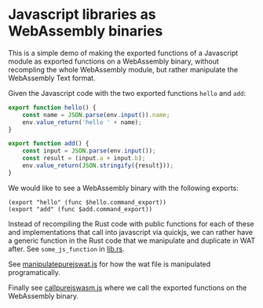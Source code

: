 Javascript libraries as WebAssembly binaries
============================================

This is a simple demo of making the exported functions of a Javascript module as exported functions on a WebAssembly binary, without recompling the whole WebAssembly module, but rather manipulate the WebAssembly Text format.

Given the Javascript code with the two exported functions `hello` and `add`:

```javascript
export function hello() {
    const name = JSON.parse(env.input()).name;
    env.value_return('hello ' + name);
}

export function add() {
    const input = JSON.parse(env.input());
    const result = (input.a + input.b);
    env.value_return(JSON.stringify({result}));
}
```

We would like to see a WebAssembly binary with the following exports:

```
(export "hello" (func $hello.command_export))
(export "add" (func $add.command_export))  
```

Instead of recompiling the Rust code with public functions for each of these and implementations that call into javascript via quickjs, we can rather have a generic function in the Rust code that we manipulate and duplicate in WAT after. See `some_js_function` in [lib.rs](./src/lib.rs).

See [manipulatepurejswat.js](./manipulatepurejswat.js) for how the wat file is manipulated programatically.

Finally see [callpurejswasm.js](./callpurejswasm.js) where we call the exported functions on the WebAssembly binary.
